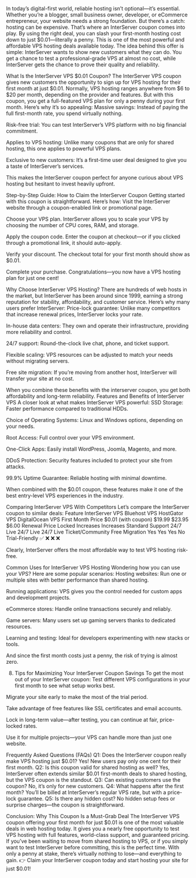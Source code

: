 In today’s digital-first world, reliable hosting isn’t optional—it’s essential. Whether you’re a blogger, small business owner, developer, or eCommerce entrepreneur, your website needs a strong foundation. But there’s a catch: hosting can be expensive.
That’s where an InterServer coupon comes into play. By using the right deal, you can slash your first-month hosting cost down to just $0.01—literally a penny. This is one of the most powerful and affordable VPS hosting deals available today.
The idea behind this offer is simple: InterServer wants to show new customers what they can do. You get a chance to test a professional-grade VPS at almost no cost, while InterServer gets the chance to prove their quality and reliability.

What Is the InterServer VPS $0.01 Coupon?
The InterServer VPS coupon gives new customers the opportunity to sign up for VPS hosting for their first month at just $0.01.
Normally, VPS hosting ranges anywhere from $6 to $20 per month, depending on the provider and features. But with this coupon, you get a full-featured VPS plan for only a penny during your first month.
Here’s why it’s so appealing:
Massive savings: Instead of paying the full first-month rate, you spend virtually nothing.


Risk-free trial: You can test InterServer’s VPS platform with no big financial commitment.


Applies to VPS hosting: Unlike many coupons that are only for shared hosting, this one applies to powerful VPS plans.


Exclusive to new customers: It’s a first-time user deal designed to give you a taste of InterServer’s services.


This makes the InterServer coupon perfect for anyone curious about VPS hosting but hesitant to invest heavily upfront.

 Step-by-Step Guide: How to Claim the InterServer Coupon
Getting started with this coupon is straightforward. Here’s how:
Visit the InterServer website through a coupon-enabled link or promotional page.


Choose your VPS plan. InterServer allows you to scale your VPS by choosing the number of CPU cores, RAM, and storage.


Apply the coupon code. Enter the coupon at checkout—or if you clicked through a promotional link, it should auto-apply.


Verify your discount. The checkout total for your first month should show as $0.01.


Complete your purchase. Congratulations—you now have a VPS hosting plan for just one cent!



Why Choose InterServer VPS Hosting?
There are hundreds of web hosts in the market, but InterServer has been around since 1999, earning a strong reputation for stability, affordability, and customer service.
Here’s why many users prefer InterServer:
Price-lock guarantee: Unlike many competitors that increase renewal prices, InterServer locks your rate.


In-house data centers: They own and operate their infrastructure, providing more reliability and control.


24/7 support: Round-the-clock live chat, phone, and ticket support.


Flexible scaling: VPS resources can be adjusted to match your needs without migrating servers.


Free site migration: If you’re moving from another host, InterServer will transfer your site at no cost.


When you combine these benefits with the interserver coupon, you get both affordability and long-term reliability.
Features and Benefits of InterServer VPS
A closer look at what makes InterServer VPS powerful:
SSD Storage: Faster performance compared to traditional HDDs.


Choice of Operating Systems: Linux and Windows options, depending on your needs.


Root Access: Full control over your VPS environment.


One-Click Apps: Easily install WordPress, Joomla, Magento, and more.


DDoS Protection: Security features included to protect your site from attacks.


99.9% Uptime Guarantee: Reliable hosting with minimal downtime.


When combined with the $0.01 coupon, these features make it one of the best entry-level VPS experiences in the industry.

Comparing InterServer VPS With Competitors
Let’s compare the InterServer coupon to similar deals:
Feature
InterServer VPS
Bluehost VPS
HostGator VPS
DigitalOcean VPS
First Month Price
$0.01 (with coupon)
$19.99
$23.95
$6.00
Renewal Price
Locked
Increases
Increases
Standard
Support
24/7 Live
24/7 Live
24/7 Live
Ticket/Community
Free Migration
Yes
Yes
Yes
No
Trial-Friendly
✅
❌
❌
❌

Clearly, InterServer offers the most affordable way to test VPS hosting risk-free.

Common Uses for InterServer VPS Hosting
Wondering how you can use your VPS? Here are some popular scenarios:
Hosting websites: Run one or multiple sites with better performance than shared hosting.


Running applications: VPS gives you the control needed for custom apps and development projects.


eCommerce stores: Handle online transactions securely and reliably.


Game servers: Many users set up gaming servers thanks to dedicated resources.


Learning and testing: Ideal for developers experimenting with new stacks or tools.


And since the first month costs just a penny, the risk of trying is almost zero.

8. Tips for Maximizing Your InterServer Coupon Savings
To get the most out of your InterServer coupon:
Test different VPS configurations in your first month to see what setup works best.


Migrate your site early to make the most of the trial period.


Take advantage of free features like SSL certificates and email accounts.


Lock in long-term value—after testing, you can continue at fair, price-locked rates.


Use it for multiple projects—your VPS can handle more than just one website.



Frequently Asked Questions (FAQs)
Q1: Does the InterServer coupon really make VPS hosting just $0.01?
 Yes! New users pay only one cent for their first month.
Q2: Is this coupon valid for shared hosting as well?
 Yes, InterServer often extends similar $0.01 first-month deals to shared hosting, but the VPS coupon is the standout.
Q3: Can existing customers use the coupon?
 No, it’s only for new customers.
Q4: What happens after the first month?
 You’ll be billed at InterServer’s regular VPS rate, but with a price-lock guarantee.
Q5: Is there any hidden cost?
 No hidden setup fees or surprise charges—the coupon is straightforward.

Conclusion: Why This Coupon Is a Must-Grab Deal
The InterServer VPS coupon offering your first month for just $0.01 is one of the most valuable deals in web hosting today. It gives you a nearly free opportunity to test VPS hosting with full features, world-class support, and guaranteed pricing.
If you’ve been waiting to move from shared hosting to VPS, or if you simply want to test InterServer before committing, this is the perfect time. With only a penny at stake, there’s virtually nothing to lose—and everything to gain.
👉 Claim your InterServer coupon today and start hosting your site for just $0.01!

